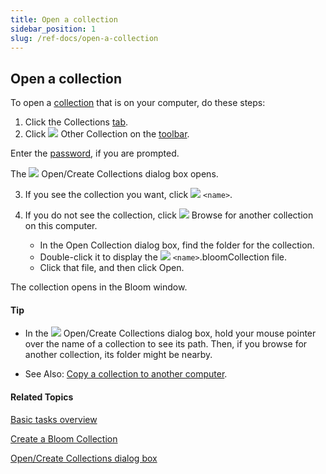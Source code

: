 ```yaml
---
title: Open a collection
sidebar_position: 1
slug: /ref-docs/open-a-collection
---
```


## Open a collection

To open a [collection](../../Concepts/Collection.md) that is on your computer, do these steps:

1.  Click the Collections [tab](../../User_Interface/Tabs/Tabs_overview.md).
2.  Click ![](/ref-docs-assets/images/User_Interface/Toolbar/OpenButtonColor.png) Other Collection on the [toolbar](../../User_Interface/Toolbar/Collections_toolbar.md).

Enter the [password](../../User_Interface/Dialog_boxes/Setting_Protection_Password_dialog_box.md), if you are prompted.

The ![](/ref-docs-assets/images/BloomIcon_red.gif) Open/Create Collections dialog box opens.

3.  If you see the collection you want, click ![](/ref-docs-assets/images/Tasks/bloomlibaryicon.png) `<name>`.
4.  If you do not see the collection, click ![](/ref-docs-assets/images/Tasks/browse4lib.png) Browse for another collection on this computer.

    - In the Open Collection dialog box, find the folder for the collection.
    - Double-click it to display the ![](/ref-docs-assets/images/Tasks/Basic_tasks/FileNameIcon.png) `<name>`.bloomCollection file.
    - Click that file, and then click Open.

The collection opens in the Bloom window.

#### Tip

- In the ![](/ref-docs-assets/images/BloomIcon_red.gif) Open/Create Collections dialog box, hold your mouse pointer over the name of a collection to see its path. Then, if you browse for another collection, its folder might be nearby.

- See Also: [Copy a collection to another computer](Copy_a_collection_to_another_computer.md).

#### Related Topics

[Basic tasks overview](Basic_tasks_overview.md)

[Create a Bloom Collection](Create_a_Bloom_collection.md)

[Open/Create Collections dialog box](../../User_Interface/Dialog_boxes/Open_Create_Collections_dialog_box.md)

